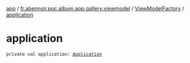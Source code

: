 [app](../../index.md) / [fr.abennsir.poc.album.app.gallery.viewmodel](../index.md) / [ViewModelFactory](index.md) / [application](./application.md)

# application

`private val application: `[`Application`](https://developer.android.com/reference/android/app/Application.html)